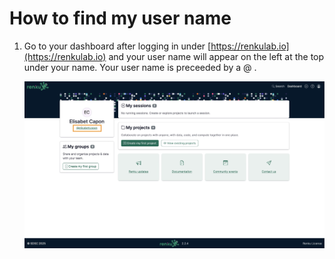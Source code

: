 # How to find my user name

1. Go to your dashboard after logging in under [https://renkulab.io](https://renkulab.io) and your user name will appear on the left at the top under your name. Your user name is preceeded by a @ .
    
    ![image.png](./find-username-10.png)